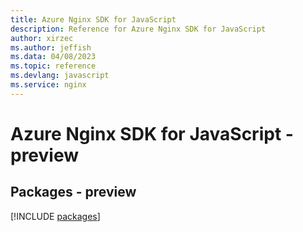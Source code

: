 ```yaml
---
title: Azure Nginx SDK for JavaScript
description: Reference for Azure Nginx SDK for JavaScript
author: xirzec
ms.author: jeffish
ms.data: 04/08/2023
ms.topic: reference
ms.devlang: javascript
ms.service: nginx
---
```

# Azure Nginx SDK for JavaScript - preview
## Packages - preview
[!INCLUDE [packages](nginx-index.md)]
